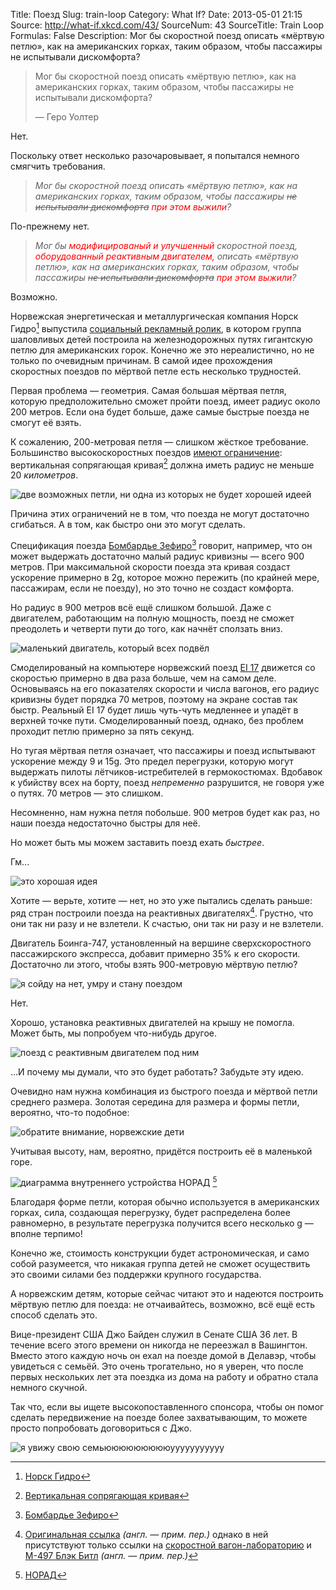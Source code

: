 Title: Поезд
Slug: train-loop
Category: What If?
Date: 2013-05-01 21:15
Source: http://what-if.xkcd.com/43/
SourceNum: 43
SourceTitle: Train Loop
Formulas: False
Description:  Мог бы скоростной поезд описать «мёртвую петлю», как на американских горках, таким образом, чтобы пассажиры не испытывали дискомфорта?

> Мог бы скоростной поезд описать «мёртвую петлю», как на американских горках, таким образом, чтобы пассажиры не испытывали дискомфорта?
>
> — Геро Уолтер

Нет.

Поскольку ответ несколько разочаровывает, я попытался немного смягчить требования.

>_Мог бы скоростной поезд описать «мёртвую петлю», как на американских горках, таким образом, чтобы пассажиры <s>не испытывали дискомфорта</s> <font color="red">при этом выжили</font>?_

По-прежнему нет.

> _Мог бы <font color="red">модифицированый и улучшенный</font> скоростной поезд, <font color="red">оборудованный реактивным двигателем, </font> описать «мёртвую петлю», как на американских горках, таким образом, чтобы пассажиры <s>не испытывали дискомфорта</s> <font color="red">при этом выжили</font>?_

Возможно.

Норвежская энергетическая и металлургическая компания Норск Гидро[^1] выпустила [социальный рекламный ролик](http://www.youtube.com/watch?v=hlczxXqez-Y), в котором группа шаловливых детей построила на железнодорожных путях гигантскую петлю для американских горок. Конечно же это нереалистично, но не только по очевидным причинам. В самой идее прохождения скоростных поездов по мёртвой петле есть несколько трудностей.

Первая проблема — геометрия. Самая большая мёртвая петля, которую предположительно сможет пройти поезд, имеет радиус около 200 метров. Если она будет больше, даже самые быстрые поезда не смогут её взять.

К сожалению, 200-метровая петля — слишком жёсткое требование. Большинство высокоскоростных поездов [имеют ограничение](http://khsrcl.com/downloads/Chapter%204.pdf): вертикальная сопрягающая кривая[^2] должна иметь радиус не меньше 20 _километров_.

![](/uploads/043-train-loop/train_loop_comparison_ru.png "две возможных петли, ни одна из которых не будет хорошей идеей")

Причина этих ограничений не в том, что поезда не могут достаточно сгибаться. А в том, как быстро они это могут сделать.

Спецификация поезда [Бомбардье Зефиро](http://www.superscooper.com/en/1_0/pdf/Bombardier_Zefiro_Technical_Description_en.pdf)[^3] говорит, например, что он может выдержать достаточно малый радиус кривизны — всего 900 метров. При максимальной скорости поезда эта кривая создаст ускорение примерно в 2g, которое можно пережить (по крайней мере, пассажирам, если не поезду), но это точно не создаст комфорта.

Но радиус в 900 метров всё ещё слишком большой. Даже с двигателем, работающим на полную мощность, поезд не сможет преодолеть и четверти пути до того, как начнёт сползать вниз.

![](/uploads/043-train-loop/train_loop_900_ru.png "маленький двигатель, который всех подвёл")

Смоделированый на компьютере норвежский поезд [EI 17](http://en.wikipedia.org/wiki/NSB_El_17) движется со скоростью примерно в два раза больше, чем на самом деле. Основываясь на его показателях скорости и числа вагонов, его радиус кривизны будет порядка 70 метров, поэтому на экране состав так быстр. Реальный EI 17 будет лишь чуть-чуть медленнее и упадёт в верхней точке пути. Смоделированный поезд, однако, без проблем проходит петлю примерно за пять секунд.

Но тугая мёртвая петля означает, что пассажиры и поезд испытывают ускорение между 9 и 15g. Это предел перегрузки, которую могут выдержать пилоты лётчиков-истребителей в гермокостюмах. Вдобавок к убийству всех на борту, поезд _непременно_ разрушится, не говоря уже о путях. 70 метров — это слишком.

Несомненно, нам нужна петля побольше. 900 метров будет как раз, но наши поезда недостаточно быстры для неё.

Но может быть мы можем заставить поезд ехать _быстрее_.

Гм...

![](/uploads/043-train-loop/train_loop_jet.png "это хорошая идея")

Хотите — верьте, хотите — нет, но это уже пытались сделать раньше: ряд стран построили поезда на реактивных двигателях[^4]. Грустно, что они так ни разу и не взлетели. К счастью, они так ни разу и не взлетели.

Двигатель Боинга-747, установленный на вершине сверхскоростного пассажирского экспресса, добавит примерно 35% к его скорости. Достаточно ли этого, чтобы взять 900-метровую мёртвую петлю?

![](/uploads/043-train-loop/train_loop_900_747_ru.png "я сойду на нет, умру и стану поездом")

Нет.

Хорошо, установка реактивных двигателей на крышу не помогла. Может быть, мы попробуем что-нибудь другое.

![](/uploads/043-train-loop/train_loop_jet_bottom_ru.png "поезд с реактивным двигателем под ним")

...И почему мы думали, что это будет работать? Забудьте эту идею.

Очевидно нам нужна комбинация из быстрого поезда и мёртвой петли среднего размера. Золотая середина для размера и формы петли, вероятно, что-то подобное:

![](/uploads/043-train-loop/train_loop_clothoid_ru.png "обратите внимание, норвежские дети")

Учитывая высоту, нам, вероятно, придётся построить её в маленькой горе.

![](/uploads/043-train-loop/train_loop_mountain.png "диаграмма внутреннего устройства НОРАД") [^5]

Благодаря форме петли, которая обычно используется в американских горках, сила, создающая перегрузку, будет распределена более равномерно, в результате перегрузка получится всего несколько g — вполне терпимо!

Конечно же, стоимость конструкции будет астрономическая, и само собой разумеется, что никакая группа детей не сможет осуществить это своими силами без поддержки крупного государства.

А норвежским детям, которые сейчас читают это и надеются построить мёртвую петлю для поезда: не отчаивайтесь, возможно, всё ещё есть способ сделать это.

Вице-президент США Джо Байден служил в Сенате США 36 лет. В течение всего этого времени он никогда не переезжал в Вашингтон. Вместо этого каждую ночь он ехал на поезде домой в Делавэр, чтобы увидеться с семьёй. Это очень трогательно, но я уверен, что после первых нескольких лет эта поездка из дома на работу и обратно стала немного скучной.

Так что, если вы ищете высокопоставленного спонсора, чтобы он помог сделать передвижение на поезде более захватывающим, то можете просто попробовать договориться с Джо.

![](/uploads/043-train-loop/train_loop_biden_ru.png "я увижу свою семьюююююююююууууууууууу")

[^1]: [Норск Гидро](http://ru.wikipedia.org/wiki/Norsk_Hydro)
[^2]: [Вертикальная сопрягающая кривая](http://wiki.nashtransport.ru/wiki/Вертикальная_сопрягающая_кривая)
[^3]: [Бомбардье Зефиро](http://ru.wikipedia.org/wiki/Bombardier_Zefiro)
[^4]: [Оригинальная ссылка](http://en.wikipedia.org/wiki/Turbojet_train) _(англ. — прим. пер.)_ однако в ней присутствуют только ссылки на [скоростной вагон-лабораторию](http://ru.wikipedia.org/wiki/Скоростной_вагон-лаборатория) и [M-497 Блэк Битл](http://en.wikipedia.org/wiki/M-497_Black_Beetle) _(англ. — прим. пер.)_
[^5]: [НОРАД](http://ru.wikipedia.org/wiki/NORAD)

